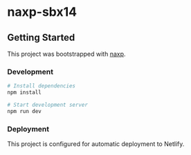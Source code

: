 # naxp-sbx14



## Getting Started

This project was bootstrapped with [naxp](https://github.com/markdorsi/naxp).

### Development

```bash
# Install dependencies
npm install

# Start development server
npm run dev
```

### Deployment

This project is configured for automatic deployment to Netlify.
